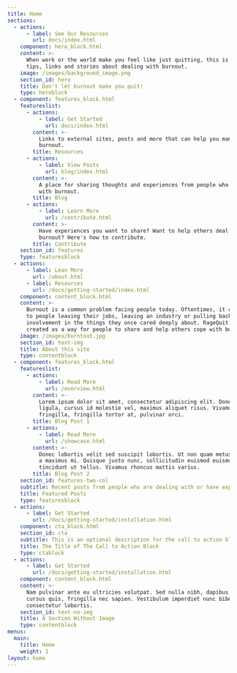 ```yaml
---
title: Home
sections:
  - actions:
      - label: See Our Resources
        url: docs/index.html
    component: hero_block.html
    content: >-
      When work or the world make you feel like just quitting, this is place for
      tips, links and stories about dealing with burnout.
    image: /images/background_image.png
    section_id: hero
    title: Don't let burnout make you quit!
    type: heroblock
  - component: features_block.html
    featureslist:
      - actions:
          - label: Get Started
            url: docs/index.html
        content: >-
          Links to external sites, posts and more that can help you manage your
          burnout.
        title: Resources
      - actions:
          - label: View Posts
            url: blog/index.html
        content: >-
          A place for sharing thoughts and experiences from people who've dealt
          with burnout.
        title: Blog
      - actions:
          - label: Learn More
            url: /contribute.html
        content: >-
          Have experiences you want to share? Want to help others deal with
          burnout? Here's how to contribute.
        title: Contribute
    section_id: features
    type: featuresblock
  - actions:
      - label: Lean More
        url: /about.html
      - label: Resources
        url: /docs/getting-started/index.html
    component: content_block.html
    content: >-
      Burnout is a common problem facing people today. Oftentimes, it can lead
      to people leaving their jobs, leaving an industry or pulling back from
      involvement in the things they once cared deeply about. RageQuit.tips was
      created as a way for people to share and help others cope with burnout.
    image: /images/burntout.jpg
    section_id: text-img
    title: About this site
    type: contentblock
  - component: features_block.html
    featureslist:
      - actions:
          - label: Read More
            url: /overview.html
        content: >-
          Lorem ipsum dolor sit amet, consectetur adipiscing elit. Donec nisl
          ligula, cursus id molestie vel, maximus aliquet risus. Vivamus in nibh
          fringilla, fringilla tortor at, pulvinar orci.
        title: Blog Post 1
      - actions:
          - label: Read More
            url: /showcase.html
        content: >-
          Donec lobortis velit sed suscipit lobortis. Ut non quam metus. Nullam
          a maximus mi. Quisque justo nunc, sollicitudin euismod euismod at,
          tincidunt ut tellus. Vivamus rhoncus mattis varius.
        title: Blog Post 2
    section_id: features-two-col
    subtitle: Recent posts from people who are dealing with or have experienced burnout
    title: Featured Posts
    type: featuresblock
  - actions:
      - label: Get Started
        url: /docs/getting-started/installation.html
    component: cta_block.html
    section_id: cta
    subtitle: This is an optional description for the call to action block.
    title: The Title of The Call to Action Block
    type: ctablock
  - actions:
      - label: Get Started
        url: /docs/getting-started/installation.html
    component: content_block.html
    content: >-
      Nam pulvinar ante eu ultricies volutpat. Sed nulla nibh, dapibus sit amet
      cursus quis, fringilla nec sapien. Vestibulum imperdiet nunc bibendum
      consectetur lobortis.
    section_id: text-no-img
    title: A Section Without Image
    type: contentblock
menus:
  main:
    title: Home
    weight: 1
layout: home
---
```


